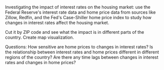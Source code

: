 Investigating the impact of interest rates on the housing market: use the Federal Reserve's interest rate data and home price data from sources like Zillow, Redfin, and the Fed's Case-Shiller home price index to study how changes in interest rates affect the housing market.

Cut it by ZIP code and see what the impact is in different parts of the country.
Create map visualization.

Questions:
How sensitive are home prices to changes in interest rates?
Is the relationship between interest rates and home prices different in different regions of the country?
Are there any time lags between changes in interest rates and changes in home prices?